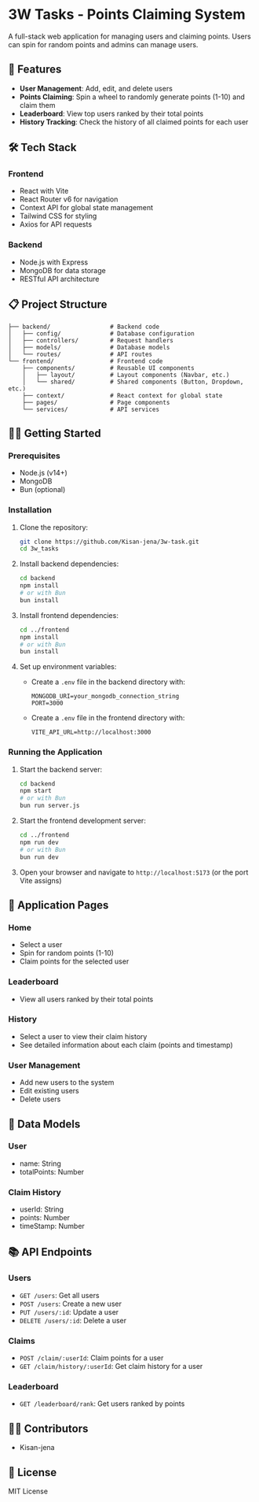 # 3W Tasks - Points Claiming System

A full-stack web application for managing users and claiming points. Users can spin for random points and admins can manage users.

## 🚀 Features

- **User Management**: Add, edit, and delete users
- **Points Claiming**: Spin a wheel to randomly generate points (1-10) and claim them
- **Leaderboard**: View top users ranked by their total points
- **History Tracking**: Check the history of all claimed points for each user

## 🛠️ Tech Stack

### Frontend
- React with Vite
- React Router v6 for navigation
- Context API for global state management
- Tailwind CSS for styling
- Axios for API requests

### Backend
- Node.js with Express
- MongoDB for data storage
- RESTful API architecture

## 📋 Project Structure

```
├── backend/                 # Backend code
│   ├── config/              # Database configuration
│   ├── controllers/         # Request handlers
│   ├── models/              # Database models
│   └── routes/              # API routes
└── frontend/                # Frontend code
    ├── components/          # Reusable UI components
    │   ├── layout/          # Layout components (Navbar, etc.)
    │   └── shared/          # Shared components (Button, Dropdown, etc.)
    ├── context/             # React context for global state
    ├── pages/               # Page components
    └── services/            # API services
```

## 🏃‍♂️ Getting Started

### Prerequisites
- Node.js (v14+)
- MongoDB
- Bun (optional)

### Installation

1. Clone the repository:
   ```bash
   git clone https://github.com/Kisan-jena/3w-task.git
   cd 3w_tasks
   ```

2. Install backend dependencies:
   ```bash
   cd backend
   npm install
   # or with Bun
   bun install
   ```

3. Install frontend dependencies:
   ```bash
   cd ../frontend
   npm install
   # or with Bun
   bun install
   ```

4. Set up environment variables:
   - Create a `.env` file in the backend directory with:
     ```
     MONGODB_URI=your_mongodb_connection_string
     PORT=3000
     ```
   - Create a `.env` file in the frontend directory with:
     ```
     VITE_API_URL=http://localhost:3000
     ```

### Running the Application

1. Start the backend server:
   ```bash
   cd backend
   npm start
   # or with Bun
   bun run server.js
   ```

2. Start the frontend development server:
   ```bash
   cd ../frontend
   npm run dev
   # or with Bun
   bun run dev
   ```

3. Open your browser and navigate to `http://localhost:5173` (or the port Vite assigns)

## 📱 Application Pages

### Home
- Select a user
- Spin for random points (1-10)
- Claim points for the selected user

### Leaderboard
- View all users ranked by their total points

### History
- Select a user to view their claim history
- See detailed information about each claim (points and timestamp)

### User Management
- Add new users to the system
- Edit existing users
- Delete users

## 💾 Data Models

### User
- name: String
- totalPoints: Number

### Claim History
- userId: String
- points: Number
- timeStamp: Number

## 📚 API Endpoints

### Users
- `GET /users`: Get all users
- `POST /users`: Create a new user
- `PUT /users/:id`: Update a user
- `DELETE /users/:id`: Delete a user

### Claims
- `POST /claim/:userId`: Claim points for a user
- `GET /claim/history/:userId`: Get claim history for a user

### Leaderboard
- `GET /leaderboard/rank`: Get users ranked by points

## 🧑‍💻 Contributors
- Kisan-jena

## 📄 License
MIT License

